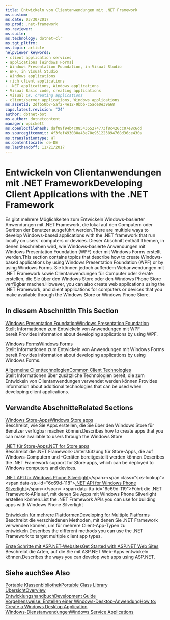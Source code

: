 ```yaml
---
title: Entwickeln von Clientanwendungen mit .NET Framework
ms.custom: 
ms.date: 03/30/2017
ms.prod: .net-framework
ms.reviewer: 
ms.suite: 
ms.technology: dotnet-clr
ms.tgt_pltfrm: 
ms.topic: article
helpviewer_keywords:
- client application services
- applications [Windows Forms]
- Windows Presentation Foundation, in Visual Studio
- WPF, in Visual Studio
- Windows applications
- rich client applications
- .NET applications, Windows applications
- Visual Basic code, creating applications
- Visual C#, creating applications
- client/server applications, Windows applications
ms.assetid: 2dfb50b7-5af2-4e12-9bbb-c5ade0e39a68
caps.latest.revision: "24"
author: dotnet-bot
ms.author: dotnetcontent
manager: wpickett
ms.openlocfilehash: daf09f94b4c0854365274773f8c426cc07e8c6dd
ms.sourcegitcommit: 4f3fef493080a43e70e951223894768d36ce430a
ms.translationtype: HT
ms.contentlocale: de-DE
ms.lasthandoff: 11/21/2017
---
```

# <a name="developing-client-applications-with-the-net-framework"></a><span data-ttu-id="6c69d-102">Entwickeln von Clientanwendungen mit .NET Framework</span><span class="sxs-lookup"><span data-stu-id="6c69d-102">Developing Client Applications with the .NET Framework</span></span>
<span data-ttu-id="6c69d-103">Es gibt mehrere Möglichkeiten zum Entwickeln Windows-basierter Anwendungen mit .NET Framework, die lokal auf den Computern oder Geräten der Benutzer ausgeführt werden.</span><span class="sxs-lookup"><span data-stu-id="6c69d-103">There are multiple ways to develop Windows-based applications with the .NET framework that run locally on users' computers or devices.</span></span> <span data-ttu-id="6c69d-104">Dieser Abschnitt enthält Themen, in denen beschrieben wird, wie Windows-basierte Anwendungen mit Windows Presentation Foundation (WPF) oder mit Windows Forms erstellt werden.</span><span class="sxs-lookup"><span data-stu-id="6c69d-104">This section contains topics that describe how to create Windows-based applications by using Windows Presentation Foundation (WPF) or by using Windows Forms.</span></span> <span data-ttu-id="6c69d-105">Sie können jedoch außerdem Webanwendungen mit .NET Framework sowie Clientanwendungen für Computer oder Geräte erstellen, die Sie über den Windows Store oder den Windows Phone Store verfügbar machen.</span><span class="sxs-lookup"><span data-stu-id="6c69d-105">However, you can also create web applications using the .NET Framework, and client applications for computers or devices that you make available through the Windows Store or Windows Phone Store.</span></span>  
  
## <a name="in-this-section"></a><span data-ttu-id="6c69d-106">In diesem Abschnitt</span><span class="sxs-lookup"><span data-stu-id="6c69d-106">In This Section</span></span>  
 [<span data-ttu-id="6c69d-107">Windows Presentation Foundation</span><span class="sxs-lookup"><span data-stu-id="6c69d-107">Windows Presentation Foundation</span></span>](../../docs/framework/wpf/index.md)  
 <span data-ttu-id="6c69d-108">Stellt Informationen zum Entwickeln von Anwendungen mit WPF bereit.</span><span class="sxs-lookup"><span data-stu-id="6c69d-108">Provides information about developing applications by using WPF.</span></span>  
  
 [<span data-ttu-id="6c69d-109">Windows Forms</span><span class="sxs-lookup"><span data-stu-id="6c69d-109">Windows Forms</span></span>](../../docs/framework/winforms/index.md)  
 <span data-ttu-id="6c69d-110">Stellt Informationen zum Entwickeln von Anwendungen mit Windows Forms bereit.</span><span class="sxs-lookup"><span data-stu-id="6c69d-110">Provides information about developing applications by using Windows Forms.</span></span>  
  
 [<span data-ttu-id="6c69d-111">Allgemeine Clienttechnologien</span><span class="sxs-lookup"><span data-stu-id="6c69d-111">Common Client Technologies</span></span>](../../docs/framework/common-client-technologies/index.md)  
 <span data-ttu-id="6c69d-112">Stellt Informationen über zusätzliche Technologien bereit, die zum Entwickeln von Clientanwendungen verwendet werden können.</span><span class="sxs-lookup"><span data-stu-id="6c69d-112">Provides information about additional technologies that can be used when developing client applications.</span></span>  
  
## <a name="related-sections"></a><span data-ttu-id="6c69d-113">Verwandte Abschnitte</span><span class="sxs-lookup"><span data-stu-id="6c69d-113">Related Sections</span></span>  
 [<span data-ttu-id="6c69d-114">Windows Store-Apps</span><span class="sxs-lookup"><span data-stu-id="6c69d-114">Windows Store apps</span></span>](http://msdn.microsoft.com/windows/apps/)  
 <span data-ttu-id="6c69d-115">Beschreibt, wie Sie Apps erstellen, die Sie über den Windows Store für Benutzer verfügbar machen können.</span><span class="sxs-lookup"><span data-stu-id="6c69d-115">Describes how to create apps that you can make available to users through the Windows Store</span></span>  
  
 [<span data-ttu-id="6c69d-116">.NET für Store-Apps</span><span class="sxs-lookup"><span data-stu-id="6c69d-116">.NET for Store apps</span></span>](http://msdn.microsoft.com/library/windows/apps/br230302.aspx)  
 <span data-ttu-id="6c69d-117">Beschreibt die .NET Framework-Unterstützung für Store-Apps, die auf Windows-Computern und -Geräten bereitgestellt werden können.</span><span class="sxs-lookup"><span data-stu-id="6c69d-117">Describes the .NET Framework support for Store apps, which can be deployed to Windows computers and devices.</span></span>  
  
 <span data-ttu-id="6c69d-118">[.NET API für Windows Phone Silverlight](http://msdn.microsoft.com/library/windows/apps/xaml/jj207211\(v=vs.105\).aspx)</span><span class="sxs-lookup"><span data-stu-id="6c69d-118">[.NET API for Windows Phone Silverlight](http://msdn.microsoft.com/library/windows/apps/xaml/jj207211\(v=vs.105\).aspx)</span></span>  
 <span data-ttu-id="6c69d-119">Führt die .NET Framework-APIs auf, mit denen Sie Apps mit Windows Phone Silverlight erstellen können.</span><span class="sxs-lookup"><span data-stu-id="6c69d-119">List the .NET Framework APIs you can use for building apps with Windows Phone Silverlight</span></span>  
  
 [<span data-ttu-id="6c69d-120">Entwickeln für mehrere Plattformen</span><span class="sxs-lookup"><span data-stu-id="6c69d-120">Developing for Multiple Platforms</span></span>](../../docs/standard/cross-platform/index.md)  
 <span data-ttu-id="6c69d-121">Beschreibt die verschiedenen Methoden, mit denen Sie .NET Framework verwenden können, um für mehrere Client-App-Typen zu entwickeln.</span><span class="sxs-lookup"><span data-stu-id="6c69d-121">Describes the different methods you can use the .NET Framework to target multiple client app types.</span></span>  
  
 [<span data-ttu-id="6c69d-122">Erste Schritte mit ASP.NET-Websites</span><span class="sxs-lookup"><span data-stu-id="6c69d-122">Get Started with ASP.NET Web Sites</span></span>](http://www.asp.net/get-started/websites)  
 <span data-ttu-id="6c69d-123">Beschreibt die Arten, auf die Sie mit ASP.NET Web-Apps entwickeln können.</span><span class="sxs-lookup"><span data-stu-id="6c69d-123">Describes the ways you can develop web apps using ASP.NET.</span></span>  
  
## <a name="see-also"></a><span data-ttu-id="6c69d-124">Siehe auch</span><span class="sxs-lookup"><span data-stu-id="6c69d-124">See Also</span></span>  
 [<span data-ttu-id="6c69d-125">Portable Klassenbibliothek</span><span class="sxs-lookup"><span data-stu-id="6c69d-125">Portable Class Library</span></span>](../../docs/standard/cross-platform/cross-platform-development-with-the-portable-class-library.md)  
 [<span data-ttu-id="6c69d-126">Übersicht</span><span class="sxs-lookup"><span data-stu-id="6c69d-126">Overview</span></span>](../../docs/framework/get-started/overview.md)  
 [<span data-ttu-id="6c69d-127">Entwicklungshandbuch</span><span class="sxs-lookup"><span data-stu-id="6c69d-127">Development Guide</span></span>](../../docs/framework/development-guide.md)  
 [<span data-ttu-id="6c69d-128">Vorgehensweise: Erstellen einer Windows-Desktop-Anwendung</span><span class="sxs-lookup"><span data-stu-id="6c69d-128">How to: Create a Windows Desktop Application</span></span>](http://msdn.microsoft.com/library/47021403-eaca-4c34-946a-a26c42a64148)  
 [<span data-ttu-id="6c69d-129">Windows-Dienstanwendungen</span><span class="sxs-lookup"><span data-stu-id="6c69d-129">Windows Service Applications</span></span>](../../docs/framework/windows-services/index.md)
